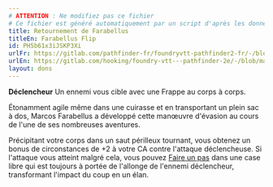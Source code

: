```yaml
---
# ATTENTION : Ne modifiez pas ce fichier
# Ce fichier est généré automatiquement par un script d'après les données du module Foundry VTT officiel et de sa traduction
title: Retournement de Farabellus
titleEn: Farabellus Flip
id: PH5b61x3iJSKP3Xi
urlFr: https://gitlab.com/pathfinder-fr/foundryvtt-pathfinder2-fr/-/blob/master/data/feats/PH5b61x3iJSKP3Xi.htm
urlEn: https://gitlab.com/hooking/foundry-vtt---pathfinder-2e/-/blob/master/packs/data/feats.db/farabellus-flip.json
layout: dons
---
```

**Déclencheur** Un ennemi vous cible avec une Frappe au corps à corps.

Étonamment agile même dans une cuirasse et en transportant un plein sac à dos, Marcos Farabellus a développé cette manœuvre d'évasion au cours de l'une de ses nombreuses aventures.

Précipitant votre corps dans un saut périlleux tournant, vous obtenez un bonus de circonstances de +2 à votre CA contre l'attaque déclencheuse. Si l'attaque vous atteint malgré cela, vous pouvez [Faire un pas](../actions/faire-un-pas.html) dans une case libre qui est toujours à portée de l'allonge de l'ennemi déclencheur, transformant l'impact du coup en un élan.
